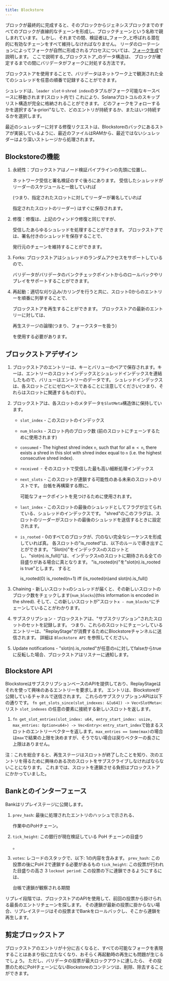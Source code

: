 ```yaml
---
title: Blockstore
---
```


ブロックが最終的に完成すると、そのブロックからジェネシスブロックまでのすべてのブロックが直線的なチェーンを形成し、ブロックチェーンという名称で親しまれています。 しかし、それまでの間、検証者は_フォーク_と呼ばれる潜在的に有効なチェーンをすべて維持しなければなりません。 リーダのローテーションによってフォークが自然に形成されるプロセスについては、[フォーク生成](../cluster/fork-generation.md)で説明します。 ここで説明する_ブロックストア_のデータ構造は、 ブロックが確定するまでの間にバリデータがフォークに対処する方法です。

ブロックストアを使用することで、バリデータはネットワーク上で観測された全てのシュレッドを任意の順番で記録することができます。

シュレッドは、`leader slot`＋`shred index`のタプルがフォーク可能なキースペースに移動されます\(スロット内で) これにより、Solanaプロトコルのスキップリスト構造が完全に格納されることができます。 どのフォークをフォローするかを選択する"a-priori"なしで、どのエントリが持続するか、またはいつ持続するかを選択します。

最近のシュレッダーに対する修復リクエストは、Blockstoreのバックにあるストアが実装しているように、最近のファイルはRAMから、最近ではないシュレッダーはより深いストレージから処理されます。

## Blockstoreの機能

1. 永続性：ブロックストアはノード検証パイプラインの先頭に位置し、

   ネットワーク受信と署名検証のすぐ後ろにあります。 受信したシュレッドがリーダーのスケジュールと一致していれば

   \(つまり、指定されたスロットに対してリーダーが署名していれば

   指定されたスロットのリーダー\) はすぐに保存されます。

2. 修復：修復は、上記のウィンドウ修復と同じですが、

   受信したあらゆるシュレッドを処理することができます。 ブロックストアでは、署名付きのシュレッドを保存することで、

   発行元のチェーンを維持することができます。

3. Forks: ブロックストアはシュレッドのランダムアクセスをサポートしているので、

   バリデータがバリデータのバンクチェックポイントからのロールバックやリプレイをサポートすることができます。

4. 再起動：適切な刈り込み/カリングを行うと共に、スロット0からのエントリーを順番に列挙することで、

   ブロックストアを再生することができます。 ブロックストアの最新のエントリーに対しては、

   再生ステージの論理\(つまり、フォークスターを扱う\)

   を使用する必要があります。

## ブロックストアデザイン

1. ブロックストアのエントリーは、キーとバリューのペアで保存されます。キーは、エントリーのスロットインデックスとシュレッドインデックスを連結したもので、バリューはエントリーのデータです。 シュレッドインデックスは、各スロットごとにゼロベースであることに注意してください\(つまり、それらはスロットに関連するもの)す\）。
2. ブロックストアは、各スロットのメタデータ`をSlotMeta`構造体に保持しています。

   - `slot_index` - このスロットのインデックス
   - `num_blocks` - スロット内のブロック数 \(前のスロットにチェーンするために使用されます\)
   - `consumed` - The highest shred index `n`, such that for all `m < n`, there exists a shred in this slot with shred index equal to `n` \(i.e. the highest consecutive shred index\).
   - `received `- そのスロットで受信した最も高い細断処理インデックス
   - `next_slots` - このスロットが連鎖する可能性のある未来のスロットのリストです。 台帳を再構築する際に、

     可能なフォークポイントを見つけるために使用されます。

   - `last_index` - このスロットの最後のシュレッドとしてフラグが立てられている、シュレッドのインデックスです。 "shred"のこのフラグは、スロットのリーダーがスロットの最後のシュレッドを送信するときに設定されます。
   - `is_rooted` - 0のすべてのブロックが、穴のない完全なシーケンスを形成していれば真。 各スロットの"is_rooted"は、以下のルールで導き出すことができます。 "Slot\(n\)"をインデックス`n`のスロットとし、"slot\(n\).is_full\(\)"は、インデックス`n`のスロットに期待される全ての目盛りがある場合に真となります。 "is_rooted\(n\)"を"slot\(n\).is_rooted is true"とします。 すると

     is_rooted\(0\) is_rooted\(n+1\) iff \(is_rooted\(n\)and slot\(n\).is_full\(\)

3. Chaining - 新しいスロット`x`のシュレッドが届くと、その新しいスロットのブロック数をチェックします\(`num_blocks`\)\(this information is encoded in the shred\). そして、この新しいスロットが"スロット`x - num_blocks"`にチェーンしていることがわかります。
4. サブスクリプション - ブロックストアは、"サブスクリプション"されたスロットのセットを記録します。 つまり、これらのスロットにチェーンしているエントリーは、"ReplayStage"が消費するためにBlockstoreチャンネルに送信されます。 詳細は `Blockstore API` を参照してください。
5. Update notifications - "slot\(n\).is_rooted"が任意の`n`に対してfalseからtrueに反転した場合、ブロックストアはリスナーに通知します。

## Blockstore API

BlockstoreはサブスクリプションベースのAPIを提供しており、ReplayStageはそれを使って興味のあるエントリーを要求します。 エントリは、Blockstoreが公開しているチャネルで送信されます。 これらのサブスクリプションAPIは以下の通りです。 `fn get_slots_since(slot_indexes: &[u64]) -> Vec<SlotMeta>`:リスト `slot_indexes` の任意の要素に接続する新しいスロットを返します。

1. `fn get_slot_entries(slot_index: u64, entry_start_index: usize, max_entries: Option<u64>) -> Vec<Entry>`: `entry_start_index`で始まるスロットのエントリーベクターを返します。`max_entries == Some(max)`の場合は`max`で結果の上限を決めますが、そうでない場合は戻りベクターの長さに上限はありません。

注：これを総合すると、再生ステージはスロットが終了したことを知り、次のエントリを得るために興味のある次のスロットをサブスクライブしなければならないことになります。 これまでは、スロットを連鎖させる負担はブロックストアにかかっていました。

## Bankとのインターフェース

Bankはリプレイステージに公開します。

1. `prev_hash`: 最後に処理されたエントリのハッシュで示される、

   作業中のPoHチェーン。

2. `tick_height`: この銀行が現在検証している PoH チェーンの目盛り

   。

3. `votes`: レコードのスタックで、以下: 1の内容を含みます。 `prev_hash`: この投票の後にPoH 2で連鎖する必要があるもの `tick_height`: この投票が行われた目盛りの高さ 3 `lockout period`: この投票の下に連鎖できるようにするには、

   台帳で連鎖が観察される期間

リプレイ段階では、ブロックストアのAPIを使用して、前回の投票から掛けられる最長のエントリチェーンを探します。 その連鎖が最新の投票に掛からない場合、リプレイステージはその投票までBankをロールバックし、そこから連鎖を再生します。

## 剪定ブロックストア

ブロックストアのエントリが十分に古くなると、すべての可能なフォークを表現することはあまり役に立たなくなり、おそらく再起動時の再生にも問題が生じるでしょう。 ただし、バリデータの投票が最大ロックアウトに達したら、 その投票のためにPoHチェーンにないBlockstoreのコンテンツは、削除、除去することができます。
